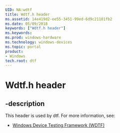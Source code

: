 ```yaml
---
UID: NA:wdtf
title: Wdtf.h header
ms.assetid: 14e419d2-ee55-3451-99ed-6d9c21181fb2
ms.date: 05/09/2018
keywords: ["Wdtf.h header"]
ms.keywords: 
ms.prod: windows-hardware
ms.technology: windows-devices
ms.topic: portal
product:
- Windows
tech.root: dtf
---
```


# Wdtf.h header


## -description


This header is used by dtf. For more information, see:

- [Windows Device Testing Framework (WDTF)](../_dtf/index.md)
